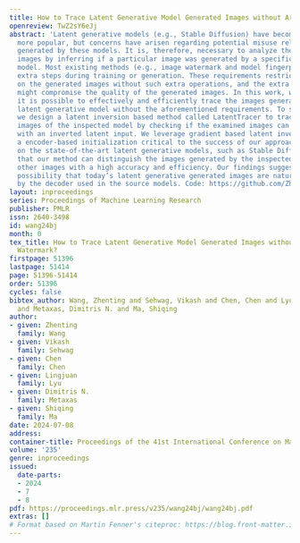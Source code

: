 ```yaml
---
title: How to Trace Latent Generative Model Generated Images without Artificial Watermark?
openreview: TwZ2sY6eJj
abstract: 'Latent generative models (e.g., Stable Diffusion) have become more and
  more popular, but concerns have arisen regarding potential misuse related to images
  generated by these models. It is, therefore, necessary to analyze the origin of
  images by inferring if a particular image was generated by a specific latent generative
  model. Most existing methods (e.g., image watermark and model fingerprinting) require
  extra steps during training or generation. These requirements restrict their usage
  on the generated images without such extra operations, and the extra required operations
  might compromise the quality of the generated images. In this work, we ask whether
  it is possible to effectively and efficiently trace the images generated by a specific
  latent generative model without the aforementioned requirements. To study this problem,
  we design a latent inversion based method called LatentTracer to trace the generated
  images of the inspected model by checking if the examined images can be well-reconstructed
  with an inverted latent input. We leverage gradient based latent inversion and identify
  a encoder-based initialization critical to the success of our approach. Our experiments
  on the state-of-the-art latent generative models, such as Stable Diffusion, show
  that our method can distinguish the images generated by the inspected model and
  other images with a high accuracy and efficiency. Our findings suggest the intriguing
  possibility that today’s latent generative generated images are naturally watermarked
  by the decoder used in the source models. Code: https://github.com/ZhentingWang/LatentTracer.'
layout: inproceedings
series: Proceedings of Machine Learning Research
publisher: PMLR
issn: 2640-3498
id: wang24bj
month: 0
tex_title: How to Trace Latent Generative Model Generated Images without Artificial
  Watermark?
firstpage: 51396
lastpage: 51414
page: 51396-51414
order: 51396
cycles: false
bibtex_author: Wang, Zhenting and Sehwag, Vikash and Chen, Chen and Lyu, Lingjuan
  and Metaxas, Dimitris N. and Ma, Shiqing
author:
- given: Zhenting
  family: Wang
- given: Vikash
  family: Sehwag
- given: Chen
  family: Chen
- given: Lingjuan
  family: Lyu
- given: Dimitris N.
  family: Metaxas
- given: Shiqing
  family: Ma
date: 2024-07-08
address:
container-title: Proceedings of the 41st International Conference on Machine Learning
volume: '235'
genre: inproceedings
issued:
  date-parts:
  - 2024
  - 7
  - 8
pdf: https://proceedings.mlr.press/v235/wang24bj/wang24bj.pdf
extras: []
# Format based on Martin Fenner's citeproc: https://blog.front-matter.io/posts/citeproc-yaml-for-bibliographies/
---
```


